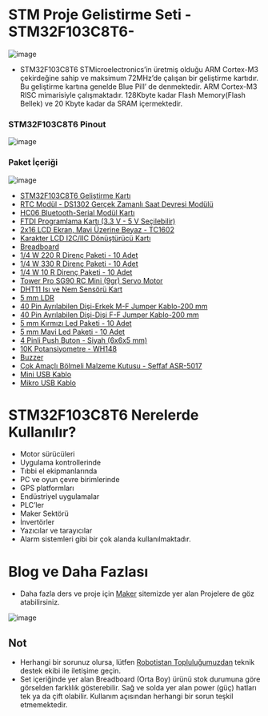 # STM Proje Gelistirme Seti -STM32F103C8T6-

![image](https://user-images.githubusercontent.com/111511331/208356082-50220245-3ff9-4ed8-adaf-27976a1dc3f3.png)


* STM32F103C8T6 STMicroelectronics’in üretmiş olduğu ARM Cortex-M3 çekirdeğine sahip ve maksimum 72MHz’de çalışan bir geliştirme kartıdır. Bu geliştirme kartına genelde Blue Pill’ de denmektedir. ARM Cortex-M3 RISC mimarisiyle çalışmaktadır. 128Kbyte kadar Flash Memory(Flash Bellek) ve 20 Kbyte kadar da SRAM içermektedir.

### STM32F103C8T6 Pinout
![image](https://user-images.githubusercontent.com/111511331/208356242-9c805e62-2623-4716-a866-33ae04f83939.png)

### Paket İçeriği

![image](https://user-images.githubusercontent.com/111511331/208358970-5b9c3896-8765-46fc-aebd-5ac6b693b67d.png)

* [STM32F103C8T6 Geliştirme Kartı](https://www.robotistan.com/stm32f103c8t6-gelistirme-karti)	
* [RTC Modül - DS1302 Gerçek Zamanlı Saat Devresi Modülü](https://www.robotistan.com/ds1302-gercek-zamanli-saat-devresi-modulu-rtc-modulu)	
* [HC06 Bluetooth-Serial Modül Kartı](https://www.robotistan.com/kablolu-hc06-bluetooth-serial-modul-karti-hc06-bluetooth-to-serial-port-m)	
* [FTDI Programlama Kartı (3.3 V - 5 V Seçilebilir)](https://www.robotistan.com/ftdi-programlama-karti-33v-5v-secilebilir)	
* [2x16 LCD Ekran, Mavi Üzerine Beyaz - TC1602](https://www.robotistan.com/2x16-lcd-ekran-mavi-uzerine-beyaz)	
* [Karakter LCD I2C/IIC Dönüştürücü Kartı](https://www.robotistan.com/2x16-lcd-i2ciic-donusturucu-karti-lcd1602-adapter-board-w-iic-i2c-int)	
* [Breadboard](https://www.robotistan.com/breadboard-2)	
* [1/4 W 220 R Direnç Paketi - 10 Adet](https://www.robotistan.com/14w-220r-direnc-paketi-10-adet)	
* [1/4 W 330 R Direnç Paketi - 10 Adet](	https://www.robotistan.com/14w-330r-direnc-paketi-10-adet)
* [1/4 W 10 R Direnç Paketi - 10 Adet](https://www.robotistan.com/14w-10r-direnc-paketi-10-adet)	
* [Tower Pro SG90 RC Mini (9gr) Servo Motor](https://www.robotistan.com/tower-pro-sg90-rc-mini-servo-motor)	
* [DHT11 Isı ve Nem Sensörü Kart](https://www.robotistan.com/dht11-isi-ve-nem-sensoru-kart)	
* [5 mm LDR](https://www.robotistan.com/5mm-ldr)
* [40 Pin Ayrılabilen Dişi-Erkek M-F Jumper Kablo-200 mm](https://www.robotistan.com/40-pin-ayrilabilen-disi-erkek-m-f-jumper-kablo-200-mm)
* [40 Pin Ayrılabilen Dişi-Dişi F-F Jumper Kablo-200 mm](https://www.robotistan.com/40-pin-ayrilabilen-disi-disi-f-f-jumper-kablo-200-mm)
* [5 mm Kırmızı Led Paketi - 10 Adet](https://www.robotistan.com/5mm-kirmizi-led-paketi-10-adet)
* [5 mm Mavi Led Paketi - 10 Adet](https://www.robotistan.com/5mm-sari-led-paketi-10-adet-6355)	
* [4 Pinli Push Buton - Siyah (6x6x5 mm)](https://www.robotistan.com/4-pinli-push-buton-siyah-6x6x5mm)	
* [10K Potansiyometre - WH148](https://www.robotistan.com/10k-potansiyometre-ayarli-direnc)	
* [Buzzer](https://www.robotistan.com/buzzer)	
* [Çok Amaçlı Bölmeli Malzeme Kutusu - Şeffaf ASR-5017](https://www.robotistan.com/cok-amacli-bolmeli-malzeme-kutusu-seffaf-asr-5017)
* [Mini USB Kablo](https://www.robotistan.com/usb-mini-b-kablo)	
* [Mikro USB Kablo](https://www.robotistan.com/mikro-usb-kablo-1)

# STM32F103C8T6 Nerelerde Kullanılır?
* Motor sürücüleri
* Uygulama kontrollerinde
* Tıbbi el ekipmanlarında
* PC ve oyun çevre birimlerinde
* GPS platformları
* Endüstriyel uygulamalar
* PLC’ler
* Maker Sektörü 
* İnvertörler
* Yazıcılar ve tarayıcılar
* Alarm sistemleri gibi bir çok alanda kullanılmaktadır.

# Blog ve Daha Fazlası

- Daha fazla ders ve proje için [Maker](https://maker.robotistan.com/kategori/arduino/) sitemizde yer alan Projelere de göz atabilirsiniz.

![image](https://user-images.githubusercontent.com/111511331/208359947-fa838c6f-0d40-4348-8f04-af9e98a5b148.png)

## Not

- Herhangi bir sorunuz olursa, lütfen [Robotistan Topluluğumuzdan](https://forum.robotistan.com/) teknik destek ekibi ile iletişime geçin.
- Set içeriğinde yer alan Breadboard (Orta Boy) ürünü stok durumuna göre görselden farklılık gösterebilir. Sağ ve solda yer alan power (güç) hatları tek ya da çift olabilir. Kullanım açısından herhangi bir sorun teşkil etmemektedir.


